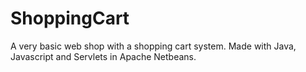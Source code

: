 # ShoppingCart
A very basic web shop with a shopping cart system. Made with Java, Javascript and Servlets in Apache Netbeans.
